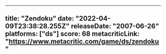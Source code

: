 
---
title: "Zendoku"
date: "2022-04-09T23:38:28.255Z"
releaseDate: "2007-06-26"
platforms: ["ds"]
score: 68
metacriticLink: "https://www.metacritic.com/game/ds/zendoku"
---
